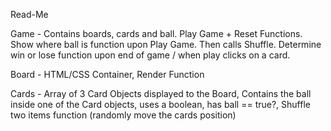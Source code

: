 Read-Me


Game - Contains boards, cards and ball. Play Game + Reset Functions. Show where ball is function
upon Play Game. Then calls Shuffle. Determine win or lose function upon end of game / when
play clicks on a card.

Board - HTML/CSS Container, Render Function

Cards - Array of 3 Card Objects displayed to the Board, Contains the ball inside one of the Card
objects, uses a boolean, has ball == true?, Shuffle two items function (randomly
move the cards position)
